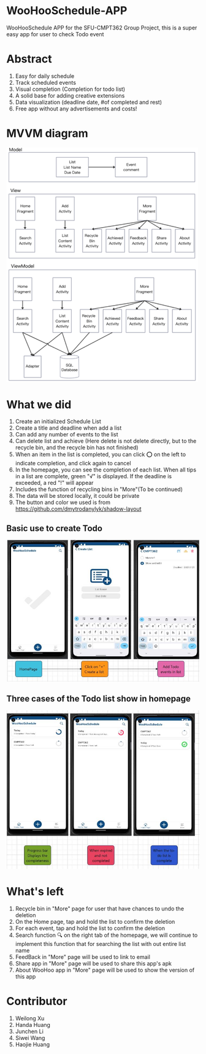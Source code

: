 # WooHooSchedule-APP
WooHooSchedule APP for the SFU-CMPT362 Group Project, this is a super easy app for user to check Todo event

# Abstract
1. Easy for daily schedule 
2. Track scheduled events 
3. Visual completion (Completion for todo list)
4. A solid base for adding creative extensions
5. Data visualization (deadline date, #of completed and rest)
6. Free app without any advertisements and costs!

# MVVM diagram
<img src="./pictures/MVVM.png" width="500px" hight= "750px"/>


# What we did 
1. Create an initialized Schedule List
2. Create a title and deadline when add a list
3. Can add any number of events to the list
4. Can delete list and achieve (Here delete is not delete directly, but to the recycle bin, and the recycle bin has not finished)
5. When an item in the list is completed, you can click ⭕ on the left to indicate completion, and click again to cancel
6. In the homepage, you can see the completion of each list. When all tips in a list are complete, green "√" is displayed. If the deadline is exceeded, a red "!" will appear
7. Includes the function of recycling bins in "More"(To be continued)
8. The data will be stored locally, it could be private
9. The button and color we used is from https://github.com/dmytrodanylyk/shadow-layout

## Basic use to create Todo
![](/pictures/TocreateTodo.jpg)
## Three cases of the Todo list show in homepage
![](/pictures/HomePage.jpg)

# What's left 
1. Recycle bin in "More" page for user that have chances to undo the deletion
2. On the Home page, tap and hold the list to confirm the deletion
3. For each event, tap and hold the list to confirm the deletion
4. Search function 🔍 on the right tab of the homepage, we will continue to implement this function that for searching the list with out entire list name
5. FeedBack in "More" page will be used to link to email 
6. Share app in "More" page will be used to share this app's apk 
7. About WooHoo app in "More" page will be used to show the version of this app 

# Contributor
1. Weilong Xu
2. Handa Huang
3. Junchen Li
4. Siwei Wang
5. Haojie Huang



